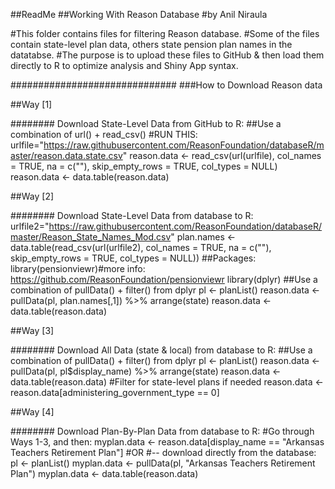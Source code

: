 ##ReadMe
##Working With Reason Database
#by Anil Niraula

#This folder contains files for filtering Reason database.
#Some of the files contain state-level plan data, others state pension plan names in the datatabse.
#The purpose is to upload these files to GitHub & then load them directly to R to optimize analysis and Shiny App syntax.

##############################
###How to Download Reason data

##Way [1]

######## Download State-Level Data from GitHub to R:
##Use a combination of url() + read_csv()
#RUN THIS:
urlfile="https://raw.githubusercontent.com/ReasonFoundation/databaseR/master/reason.data.state.csv"
reason.data <- read_csv(url(urlfile), col_names = TRUE, na = c(""), skip_empty_rows = TRUE, col_types = NULL)
reason.data <- data.table(reason.data)

##Way [2]

######## Download State-Level Data from database to R:
urlfile2="https://raw.githubusercontent.com/ReasonFoundation/databaseR/master/Reason_State_Names_Mod.csv"
plan.names <- data.table(read_csv(url(urlfile2), col_names = TRUE, na = c(""), skip_empty_rows = TRUE, col_types = NULL))
##Packages: 
library(pensionviewr)#more info: https://github.com/ReasonFoundation/pensionviewr
library(dplyr)
##Use a combination of pullData() + filter() from dplyr
pl <- planList()
reason.data <- pullData(pl, plan.names[,1]) %>% arrange(state)
reason.data <- data.table(reason.data)

##Way [3]

######## Download All Data (state & local) from database to R:
##Use a combination of pullData() + filter() from dplyr
pl <- planList()
reason.data <- pullData(pl, pl$display_name) %>% arrange(state)
reason.data <- data.table(reason.data)
#Filter for state-level plans if needed
reason.data <- reason.data[administering_government_type == 0]

##Way [4]

######## Download Plan-By-Plan Data from database to R:
#Go through Ways 1-3, and then:
myplan.data <- reason.data[display_name == "Arkansas Teachers Retirement Plan"]
#OR
#-- download directly from the database:
pl <- planList()
myplan.data <- pullData(pl, "Arkansas Teachers Retirement Plan")
myplan.data <- data.table(reason.data)
